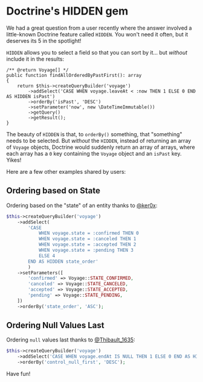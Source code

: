 # Doctrine's HIDDEN gem

We had a great question from a user recently where the answer involved a
little-known Doctrine feature called `HIDDEN`. You won't need it often,
but it deserves its 5 in the spotlight!

`HIDDEN` allows you to select a field so that you can sort by it... but *without*
include it in the results:

```
/** @return Voyage[] */
public function findAllOrderedByPastFirst(): array
{
    return $this->createQueryBuilder('voyage')
        ->addSelect('CASE WHEN voyage.leaveAt < :now THEN 1 ELSE 0 END AS HIDDEN isPast')
        ->orderBy('isPast', 'DESC')
        ->setParameter('now', new \DateTimeImmutable())
        ->getQuery()
        ->getResult();
}
```

The beauty of `HIDDEN` is that, to `orderBy()` something, that "something" needs
to be selected. But *without* the `HIDDEN`, instead of returning an
array of `Voyage` objects, Doctrine would suddenly return an array of arrays,
where each array has a `0` key containing the `Voyage` object and an `isPast` key.
Yikes!

Here are a few other examples shared by users:

## Ordering based on State

Ordering based on the "state" of an entity thanks to [@ker0x](https://twitter.com/ker0x/status/1744405031560871967):

```php
$this->createQueryBuilder('voyage')
    ->addSelect(
        'CASE
            WHEN voyage.state = :confirmed THEN 0
            WHEN voyage.state = :canceled THEN 1
            WHEN voyage.state = :accepted THEN 2
            WHEN voyage.state = :pending THEN 3
            ELSE 4
        END AS HIDDEN state_order'
        )
    ->setParameters([
        'confirmed' => Voyage::STATE_CONFIRMED,
        'canceled' => Voyage::STATE_CANCELED,
        'accepted' => Voyage::STATE_ACCEPTED,
        'pending' => Voyage::STATE_PENDING,
    ])
    ->orderBy('state_order', 'ASC');
```

## Ordering Null Values Last

Ordering `null` values last thanks to [@Thibault_1635](https://twitter.com/Thibault_1635/status/1744867305786384855):

```php
$this->createQueryBuilder('voyage')
    ->addSelect('CASE WHEN voyage.endAt IS NULL THEN 1 ELSE 0 END AS HIDDEN control_null_first')
    ->orderBy('control_null_first', 'DESC');
```

Have fun!
